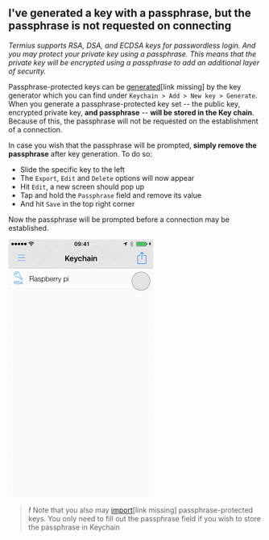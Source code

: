 ## I've generated a key with a passphrase, but the passphrase is not requested on connecting

*Termius supports RSA, DSA, and ECDSA keys for passwordless login. And you may protect your private key using a passphrase. This means that the private key will be encrypted using a passphrase to add an additional layer of security.*

Passphrase-protected keys can be [generated](#)[link missing] by the key generator which you can find under `Keychain > Add > New key > Generate`. When you generate a passphrase-protected key set -- the public key, encrypted private key, **and passphrase** -- **will be stored in the Key chain**. Because of this, the passphrase will not be requested on the establishment of a connection. 

In case you wish that the passphrase will be prompted, **simply remove the passphrase** after key generation. To do so:
* Slide the specific key to the left
* The `Export`, `Edit` and `Delete` options will now appear 
* Hit `Edit`, a new screen should pop up
* Tap and hold the `Passphrase` field and remove its value
* And hit `Save` in the top right corner

Now the passphrase will be prompted before a connection may be established.

![Remove the value of the passphrase field](../../.images/screenshots/passphrase-prompt.gif)

> ***!*** Note that you also may [import](#)[link missing] passphrase-protected keys. You only need to fill out the passphrase field if you wish to store the passphrase in Keychain